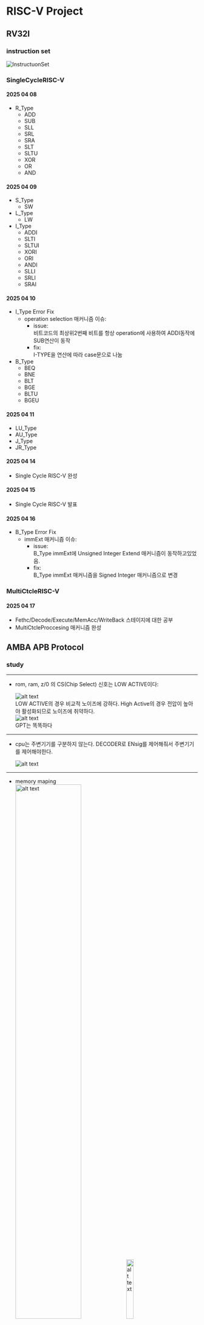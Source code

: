 # RISC-V Project

## RV32I

### instruction set

![InstructuonSet](./RV32I-1.png) 

### SingleCycleRISC-V

#### 2025 04 08

- R_Type  
  - ADD  
  - SUB  
  - SLL  
  - SRL  
  - SRA  
  - SLT  
  - SLTU  
  - XOR  
  - OR  
  - AND  

#### 2025 04 09

- S_Type  
  - SW  
- L_Type  
  - LW  
- I_Type  
  - ADDI  
  - SLTI  
  - SLTUI  
  - XORI  
  - ORI  
  - ANDI  
  - SLLI  
  - SRLI  
  - SRAI  

#### 2025 04 10

- I_Type Error Fix  
  - operation selection 매커니즘 이슈:  
    - issue:  
      비트코드의 최상위2번째 비트를 항상 operation에 사용하여 ADDI동작에 SUB연산이 동작 
    - fix:  
      I-TYPE을 연산에 따라 case문으로 나눔  
- B_Type  
  - BEQ  
  - BNE  
  - BLT  
  - BGE  
  - BLTU  
  - BGEU  

#### 2025 04 11

- LU_Type
- AU_Type
- J_Type
- JR_Type

#### 2025 04 14

- Single Cycle RISC-V 완성 

#### 2025 04 15

- Single Cycle RISC-V 발표 

#### 2025 04 16

- B_Type Error Fix
  - immExt 매커니즘 이슈:
    - issue:  
    B_Type immExt에 Unsigned Integer Extend 매커니즘이 동작하고있었음.
    - fix:  
    B_Type immExt 매커니즘을 Signed Integer 매커니즘으로 변경

### MultiCtcleRISC-V

#### 2025 04 17

- Fethc/Decode/Execute/MemAcc/WriteBack 스테이지에 대한 공부
- MultiCtcleProccesing 매커니즘 완성

## AMBA APB Protocol

### study

----------

- rom, ram, z/0 의 CS(Chip Select) 신호는 LOW ACTIVE이다:

    ![alt text](addr_map.png)  
  LOW ACTIVE의 경우 비교적 노이즈에 강하다. High Active의 경우 전압이 높아야 활성화되므로 노이즈에 취약하다.  
  ![alt text](image-2.png)  
  GPT는 똑똑하다

----------

- cpu는 주변기기를 구분하지 않는다. DECODER로 ENsig를 제어해줘서 주변기기를 제어해야한다.

  ![alt text](image-8.png)

----------

- memory maping  
  <img src="image.png" alt="alt text" style="width:60%;">
  <img src="image-1.png" alt="alt text" style="width:20%;">  

----------

- APB state  
  ![alt text](image-6.png)  
  - write  
    - T0: Idle, T1: Setup, T2: Acces(slave ready send), T3: Idle  
      ![alt text](image-3.png)  
      - T0: Idle, T1: Setup, T2: Acces(slave ready not send), T4: Acces(slave ready send), T5: Idle  
      ![alt text](image-4.png)  
    - read  
      - T0: Idle, T1: Setup, T2: Acces(slave ready send), T3: Idle  
      ![alt text](image-5.png)  
      - T0: Idle, T1: Setup, T2: Acces(slave ready not send), T4: Acces(slave ready send), T5: Idle  
      ![alt text](image-7.png)  
    - ready신호는 규격화 된 범용버스으로서 쓰기 위해 표준규격을 만든것이다  

### 2025 04 18  

- MASTER  Logical design
- SLAVE   Logical design

### 2025 04 20  

- CPU는 모든 패리패럴을 메모리와 구분하지 않고 항상 같은 형태(프로토콜)의 신호를 보낸다.  
    "주소를 던지고 값을 읽고 쓰는 구조"가 동일하다.

### 2025 04 21  

- paripheral device module template  
  - APB_INTERFACE
  - GPO  
  - GPI  
  - GPIO  

### 2025 04 22  

<img src="AMBA_APB_BUS_SC.png" alt="alt text" style="width:100%;">    
    
- APB interface 시험 적용
  - 7-SEGMENT  
    ![alt text](image-9.png)

### april miniProject  

- RISC-V SOC AMBA APB BUS 기반 Peripheral 설계  
- SystemVerilog TestBench  
- 발표일: 5/7  

### 2025 04 24

- SV Simulation 구조  
  ![alt text](image-10.png)  
  referenceModel: 시뮬레이션 예상값.  
  transfer: 값들을 한번에 쓰기위한 뭉탱이.  
  Generator: 값 생성 클래스  
  Driver: interface 접근/실행 클래스  
  Monitor: interface 접근/캡처 클래스  
  Scoreboard: interface 값 (refmodel과)비교 클래스  
  Interface: 실제 DUT와 연결되는 선들의 뭉탱이  
  Mailbox: C++의 컨테이너중 큐 역할.  
  - 시뮬레이션 출력 예시  
  

### 2025 04 24

- FIFO mem(QUEUE, IOBUFFER) 
  - 버퍼 사용 이유: 도메인간 클럭차이 또는 입출력동작속도의 차이가 생길때(싱크가 안맞을때) 데이터를 잡아둘 용도로 사용.
  - FIFO mem: 선입선출형 메모리
  - 구조  
  <img src="FIFO_MEM_구조.png" alt="alt text">  
  - 예시 입출력  
  <img src="FIFO_WaveDrom.png" alt="alt text">  
  <img src="image-12.png" alt="alt text">  
  <img src="image-14.png" alt="alt text">  
  - 합성된 회로  
  <img src="image-13.png" alt="alt text">
  - 시뮬레이션  
  <img src="image-15.png" alt="alt text">  

### 2025 04 25~27

- 입출력 버퍼 AMAB버스에 연결해보기.  
  <img src="image-16.png" alt="alt text"> 

### 2025 04 28

- DATA_SHEET 작성 예시  
  <img src="image-17.png" alt="alt text"> 
  - GP_COUNTER  
  <img src="image-18.png" alt="alt text"> 

## AMBA AXI Protocol  

### STUDY

- bus: brodcast식으로 한방에 전부 보냄  
- point to point: 일대일 연결  
- AXI is not BUS specification, but **point to point specification**  
  ![alt text](image-19.png)  
- AXI channels  
  ![alt text](image-20.png)  
  WR과 RD의 ADDR이 분리되어 복잡해보인다. 하지만 충분히 가치가 있을것.  
  각 채널은 uniderectional(단방향이다)
  각 체널이 단방향이기에 WRITE RESPONSE가 따로있다. READ Response는 READ Data에 포함시켜서 보낸다. (WRITE는 master to slave이기 때문에 slave의 상태를 master에게 알릴 필요가 있으나 READ는 slave to master이기에 READ Data가 곧 slave의 상태이다.)
  채널이 분리되어 있기 때문에 READ와 WRITE가 같은 시간(타이밍)에 **가능**하다.  
  ![alt text](image-21.png)  
  ![alt text](image-22.png)  
- channel handshake(valid ready handshake)  
  ![alt text](image-24.png)  
  ![alt text](image-23.png)  
  valid 신호는 inforamtion(예를들어 ADDR, RDATA, WDATA)이 유효함(valid)을 알린다.(거리,온습도 센서 할 때 done 신호를 생각하면 이해가 쉬울것)  
  ready 신호는 피수신자가 수신가능상태임을 알린다.  
  동기 handshake를 사용한다(clk에 맞춰서 동작한다.)  
- channel: 데이터 하나를 보내는 뭉탱이  
  ![alt text](image-25.png)  
- transaction: 같은 기능의 뭉탱이  
  ![alt text](image-26.png)  
- axi와 ahb차이는? -> ahb는 브로드캐스트방식 한방에 보냄 axi는 포인트투포인트방식이며 밸리드레디핸드셰이크형태를 가진다. 덕분에 read write 동시에 가능.  
- Channel transfer examples(AXI는 아래 케이스가 다 되는 회로임)  
  - case1: valid를 받고나서 ready하는 경우(일반적인 상황)  
    ![alt text](image-27.png)  
    1: idle  
    2: valid high  
    3: ready high  
    4: handshake  
  - case2: information을 먼저 받고 ready를 하는 경우(데이터가 들어올것이 기대되는(확정된)상황)  
    ![alt text](image-28.png)  
    1: idle  
    2: ready high  
    3: valid high  
    4: handshake  
    (왜?): waddr이 들어온 상태일때 WDATA가 들어올게 확실하니 READY를 먼저 보내서 한클럭 아낄 수 있다  
  - case3: valid, ready동시(잘안쓰임 양측이 전부 조합회로여야 가능)  
    ![alt text](image-29.png)  
    1: idle  
    2: no change  
    3: valid, ready high  
    4: handshake  
- Write transaction: single data item  
  ![alt text](image-30.png)  
  ![alt text](image-31.png)  
  - Write transaction handshake dependencies  
    ![alt text](image-32.png)  
- Read transaction: single data item  
  ![alt text](image-34.png)
  - read transaction handshake dependencies  
  ![alt text](image-33.png)  

### 2025 05 12

- axi diagram
  ![alt text](image-35.png)  
